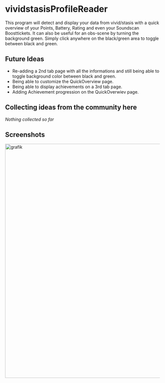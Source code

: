 # vividstasisProfileReader
This program will detect and display your data from vivid/stasis with a quick overview of your Points, Battery, Rating and even your Soundscan Boosttickets.
It can also be useful for an obs-scene by turning the background green.
Simply click anywhere on the black/green area to toggle between black and green.

Future Ideas
------------------------------------
 - Re-adding a 2nd tab page with all the informations and still being able to toggle background color between black and green.
 - Being able to customize the QuickOverview page.
 - Being able to display achievements on a 3rd tab page.
 - Adding Achievement progression on the QuickOverwiev page.

Collecting ideas from the community here
------------------------------------
*Nothing collected so far*

Screenshots
------------------------------------
<img width="585" height="761" alt="grafik" src="https://github.com/user-attachments/assets/4d899138-5916-4343-ae0a-003dd9a7509f" />

